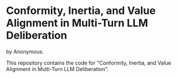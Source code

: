 # Conformity, Inertia, and Value Alignment in Multi-Turn LLM Deliberation

by Anonymous.


This repository contains the code for "Conformity, Inertia, and Value Alignment in Multi-Turn LLM Deliberation".


